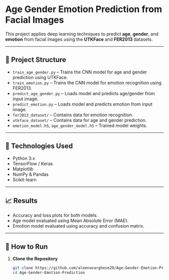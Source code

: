 # Age Gender Emotion Prediction from Facial Images

This project applies deep learning techniques to predict **age**, **gender**, and **emotion** from facial images using the **UTKFace** and **FER2013** datasets.

---

## 📁 Project Structure

- `train_age_gender.py` – Trains the CNN model for age and gender prediction using UTKFace.
- `train_emotion.py` – Trains the CNN model for emotion recognition using FER2013.
- `predict_age_gender.py` – Loads model and predicts age/gender from input image.
- `predict_emotion.py` – Loads model and predicts emotion from input image.
- `fer2013_dataset/` – Contains data for emotion recognition.
- `utkface_dataset/` – Contains data for age and gender prediction.
- `emotion_model.h5`, `age_gender_model.h5` – Trained model weights.

---

## 🧠 Technologies Used

- Python 3.x
- TensorFlow / Keras
- Matplotlib
- NumPy & Pandas
- Scikit-learn

---

## 📈 Results

- Accuracy and loss plots for both models.
- Age model evaluated using Mean Absolute Error (MAE).
- Emotion model evaluated using accuracy and confusion matrix.



---

## 🚀 How to Run

1. **Clone the Repository**

   ```bash
   git clone https://github.com/aleenavarghese29/Age-Gender-Emotion-Prediction.git
   cd Age-Gender-Emotion-Prediction
